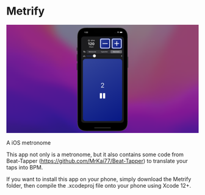 # Metrify

![alt text](https://github.com/MrKai77/Metrify/blob/main/Metrify-Screenshot.png)

A iOS metronome

This app not only is a metronome, but it also contains some code from Beat-Tapper (https://github.com/MrKai77/Beat-Tapper) to translate your taps into BPM.

If you want to install this app on your phone, simply download the Metrify folder, then compile the .xcodeproj file onto your phone using Xcode 12+.
